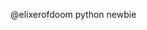 @elixerofdoom
python newbie


<!---
elixerofdoom/elixerofdoom is a ✨ special ✨ repository because its `README.md` (this file) appears on your GitHub profile.
You can click the Preview link to take a look at your changes.
--->
